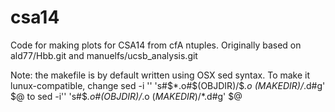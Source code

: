 csa14
=====

Code for making plots for CSA14 from cfA ntuples.  Originally based on ald77/Hbb.git and manuelfs/ucsb_analysis.git

Note: the makefile is by default written using OSX sed syntax.  To
make it lunux-compatible, change
	sed -i '' 's#$*.o#$(OBJDIR)/$*.o $(MAKEDIR)/$*.d#g' $@
to
	sed -i'' 's#$*.o#$(OBJDIR)/$*.o $(MAKEDIR)/$*.d#g' $@
